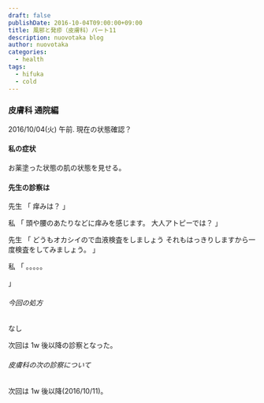 ```yaml
---
draft: false
publishDate: 2016-10-04T09:00:00+09:00
title: 風邪と発疹（皮膚科）パート11
description: nuovotaka blog
author: nuovotaka
categories:
  - health
tags:
  - hifuka
  - cold
---
```


### 皮膚科 通院編

2016/10/04(火) 午前.
現在の状態確認？

#### 私の症状

お薬塗った状態の肌の状態を見せる。

#### 先生の診察は

先生
「
痒みは？
」

私
「
頭や腰のあたりなどに痒みを感じます。
大人アトピーでは？
」

先生
「
どうもオカシイので血液検査をしましょう
それもはっきりしますから一度検査をしてみましょう。
」

私
「
。。。。。

」

###### 今回の処方

なし

次回は 1w 後以降の診察となった。

###### 皮膚科の次の診察について

次回は 1w 後以降(2016/10/11)。
